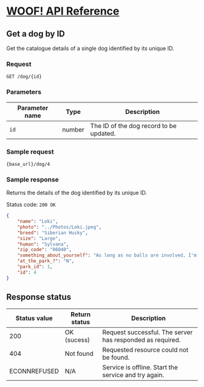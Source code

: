 # [WOOF! API Reference](overview.md#reference)
## Get a dog by ID

Get the catalogue details of a single dog identified by its unique ID.

### Request
```
GET /dog/{id}
```


### Parameters

|Parameter name   |Type   |Description   |   
|---|---|---|
| `id`  |number   | The ID of the dog record to be updated.   |  

### Sample request
```
{base_url}/dog/4
``` 

### Sample response
Returns the details of the dog identified by its unique ID.

Status code: `200 OK`

```json
{
    "name": "Loki",
    "photo": "../Photos/Loki.jpeg",
    "breed": "Siberian Husky",
    "size": "Large",
    "human": "Sylvana",
    "zip_code": "06040",
    "something_about_yourself": "As long as no balls are involved, I'm very mellow!",
    "at_the_park_?": "N",
    "park_id": 1,
    "id": 4
}
```


## Response status
|Status value   |Return status  |Description   |   
|---|---|---|
| 200  |OK (sucess)  | Request successful. The server has responded as required.  |  
|404|Not found|Requested resource could not be found.|
|ECONNREFUSED|N/A|Service is offline. Start the service and try again.|
